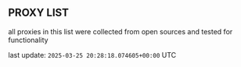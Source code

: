## PROXY LIST

all proxies in this list were collected from open sources and tested for functionality

last update: `2025-03-25 20:28:18.074605+00:00` UTC